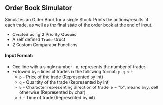 ## Order Book Simulator
Simulates an Order Book for a single Stock. Prints the actions/results of each trade, as well as the final state of the order book at the end of input.
* Created using 2 Priority Queues
* A self defined `Trade` struct
* 2 Custom Comparator Functions

#### Input Format:
* One line with a single number - `n`, represents the number of trades
* Followed by `n` lines of trades in the following format: `p q b t`
  * `p` - Price of the trade (Represented by int)
  * `q` - Quantity of the trade (Represented by int)
  * `b` - Character representing direction of trade: `b` = "b", means buy, sell otherwise (Represented by char)
  * `t` - Time of trade (Represented by int)




